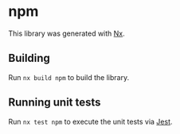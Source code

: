 # npm

This library was generated with [Nx](https://nx.dev).

## Building

Run `nx build npm` to build the library.

## Running unit tests

Run `nx test npm` to execute the unit tests via [Jest](https://jestjs.io).
